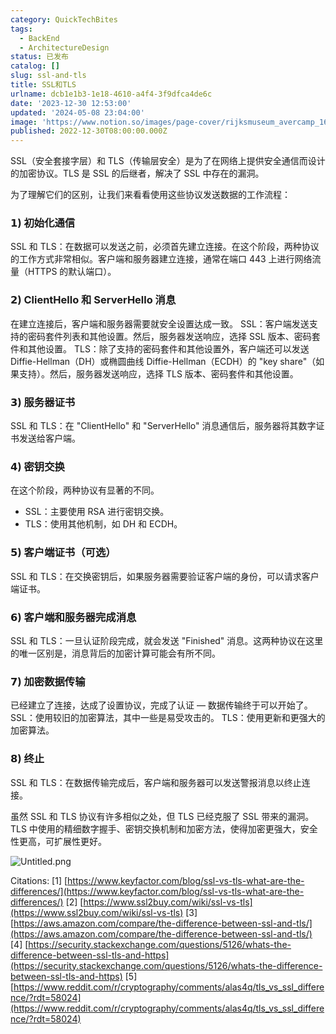 ```yaml
---
category: QuickTechBites
tags:
  - BackEnd
  - ArchitectureDesign
status: 已发布
catalog: []
slug: ssl-and-tls
title: SSL和TLS
urlname: dcb1e1b3-1e18-4610-a4f4-3f9dfca4de6c
date: '2023-12-30 12:53:00'
updated: '2024-05-08 23:04:00'
image: 'https://www.notion.so/images/page-cover/rijksmuseum_avercamp_1620.jpg'
published: 2022-12-30T08:00:00.000Z
---
```


SSL（安全套接字层）和 TLS（传输层安全）是为了在网络上提供安全通信而设计的加密协议。TLS 是 SSL 的后继者，解决了 SSL 中存在的漏洞。


为了理解它们的区别，让我们来看看使用这些协议发送数据的工作流程：


### 𝟭) 初始化通信


SSL 和 TLS：在数据可以发送之前，必须首先建立连接。在这个阶段，两种协议的工作方式非常相似。客户端和服务器建立连接，通常在端口 443 上进行网络流量（HTTPS 的默认端口）。


### 𝟮) ClientHello 和 ServerHello 消息


在建立连接后，客户端和服务器需要就安全设置达成一致。
SSL：客户端发送支持的密码套件列表和其他设置。然后，服务器发送响应，选择 SSL 版本、密码套件和其他设置。
TLS：除了支持的密码套件和其他设置外，客户端还可以发送 Diffie-Hellman（DH）或椭圆曲线 Diffie-Hellman（ECDH）的 "key share"（如果支持）。然后，服务器发送响应，选择 TLS 版本、密码套件和其他设置。


### 𝟯) 服务器证书


SSL 和 TLS：在 "ClientHello" 和 "ServerHello" 消息通信后，服务器将其数字证书发送给客户端。


### 𝟰) 密钥交换


在这个阶段，两种协议有显著的不同。
- SSL：主要使用 RSA 进行密钥交换。
- TLS：使用其他机制，如 DH 和 ECDH。


### 𝟱) 客户端证书（可选）


SSL 和 TLS：在交换密钥后，如果服务器需要验证客户端的身份，可以请求客户端证书。


### 𝟲) 客户端和服务器完成消息


SSL 和 TLS：一旦认证阶段完成，就会发送 "Finished" 消息。这两种协议在这里的唯一区别是，消息背后的加密计算可能会有所不同。


### 𝟳) 加密数据传输


已经建立了连接，达成了设置协议，完成了认证 — 数据传输终于可以开始了。
SSL：使用较旧的加密算法，其中一些是易受攻击的。
TLS：使用更新和更强大的加密算法。


### 𝟴) 终止


SSL 和 TLS：在数据传输完成后，客户端和服务器可以发送警报消息以终止连接。


虽然 SSL 和 TLS 协议有许多相似之处，但 TLS 已经克服了 SSL 带来的漏洞。TLS 中使用的精细数字握手、密钥交换机制和加密方法，使得加密更强大，安全性更高，可扩展性更好。


![Untitled.png](https://prod-files-secure.s3.us-west-2.amazonaws.com/5d24fe63-e567-4804-86f9-9fdc62e13082/8ff987c5-7f31-4b50-83f5-c69ee7578c4a/Untitled.png?X-Amz-Algorithm=AWS4-HMAC-SHA256&X-Amz-Content-Sha256=UNSIGNED-PAYLOAD&X-Amz-Credential=ASIAZI2LB4664FOTCV6I%2F20250313%2Fus-west-2%2Fs3%2Faws4_request&X-Amz-Date=20250313T213305Z&X-Amz-Expires=3600&X-Amz-Security-Token=IQoJb3JpZ2luX2VjEJX%2F%2F%2F%2F%2F%2F%2F%2F%2F%2FwEaCXVzLXdlc3QtMiJHMEUCIQDvWjIRhtx2BF9TsniMPAxCUNX6uByYew1zj49jpCMEnwIgY%2FME9LY2yWBJF8ar%2BQBw88jU8iMj2qqNtQ%2FnU8nbO7gqiAQI3v%2F%2F%2F%2F%2F%2F%2F%2F%2F%2FARAAGgw2Mzc0MjMxODM4MDUiDAucfh8FwtXNY1FoSyrcA%2FypZj0jOXMOdpf8HTWwDJQwQNf%2F8eFvr19nn0bIJXzLb0SC9CR4gkuoUmRLOZrkC58PM9INagLFvS3I1uCrcpQETB%2BXEmR4RxK%2Bj6CasibawgFr2nHnSvCgpk2%2FLYVyDj4MI3pIOjeXp9J2eQnV%2Fx4hFx2YKBvYwPaZyC1ZhWa74eexO6hkdJwvVWclFRQZgn7NCWV9wVxyS8QpAwPqm6xsoSY%2B45EMxcF811uN8uPUsTkceUUrhMNi2MlenzXFanwPzFxucqTmZARFvgD7zDpDjULpRMIKmS7UL45CAHwR%2BfpnwwFtW6BKD2EbUTA2INBgHDub1%2FuDj%2BPQNF%2Fgs0eQhUhXyfq%2F3qonJnxHEJadGA9F2LQtHE0kpDQUY4w5HCDLJ56oa3JLR2znDDY9IDvK8N8wlpt3Pj%2Bt0bTc2YDlqO%2BliUul%2B%2Bc%2BZR4Rtmb8tU7WMgbMFK4bCbmNiqC92MgdRXhzJNjdfZgL%2BUaKyBf4qTQ2mp%2BXPJQdtqYuHA%2FyymYnffRxlR%2FKuyk1D3Us7kLrntf9p1TstZdwiNv6q18TBQieK80Va2aqvN5QKCP6byP2dv3tvJSVmtB4GW4in1rsuBgrnKvC9Xj22WODfB7q2DoFF3mKlAe3Y01OMN%2BSzb4GOqUBmNhwcr0RipXlGIft8SgnwgpdNx77VWXUtCoUqyT9lebnP4DP3rtgfiDreg6ThKxqKyDEKvMDmLZnP2PjCbbaOEny4fkx%2B6uPPUjPvpLP376EKZk8Nep8IHPMGXZZpJ5lE6kqurDvTR3IW9fpnvTAThnUmROwICce%2B4%2F1b1T11g%2FFdfIq8rXEiMBOFBsmMVcvSh%2BC9KY36GUkBPDhZd828BXxEDSN&X-Amz-Signature=d91659c17d4ba716b57ead28e18f3e373ad871cfac15efcd0946b48dff19d353&X-Amz-SignedHeaders=host&x-id=GetObject)


Citations:
[1] [https://www.keyfactor.com/blog/ssl-vs-tls-what-are-the-differences/](https://www.keyfactor.com/blog/ssl-vs-tls-what-are-the-differences/)
[2] [https://www.ssl2buy.com/wiki/ssl-vs-tls](https://www.ssl2buy.com/wiki/ssl-vs-tls)
[3] [https://aws.amazon.com/compare/the-difference-between-ssl-and-tls/](https://aws.amazon.com/compare/the-difference-between-ssl-and-tls/)
[4] [https://security.stackexchange.com/questions/5126/whats-the-difference-between-ssl-tls-and-https](https://security.stackexchange.com/questions/5126/whats-the-difference-between-ssl-tls-and-https)
[5] [https://www.reddit.com/r/cryptography/comments/alas4q/tls_vs_ssl_difference/?rdt=58024](https://www.reddit.com/r/cryptography/comments/alas4q/tls_vs_ssl_difference/?rdt=58024)


